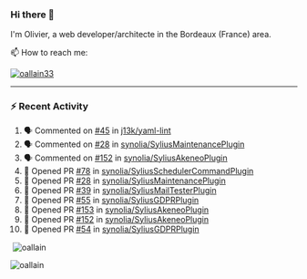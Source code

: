 ### Hi there 👋

I'm Olivier, a web developer/architecte in the Bordeaux (France) area.

📫 How to reach me:

<p> <a href="https://twitter.com/oallain33" target="blank"><img src="https://img.shields.io/twitter/follow/oallain33?logo=twitter&style=for-the-badge" alt="oallain33" /></a> </p>

---

### :zap: Recent Activity

<!--START_SECTION:activity-->
1. 🗣 Commented on [#45](https://github.com/j13k/yaml-lint/issues/45) in [j13k/yaml-lint](https://github.com/j13k/yaml-lint)
2. 🗣 Commented on [#28](https://github.com/synolia/SyliusMaintenancePlugin/issues/28) in [synolia/SyliusMaintenancePlugin](https://github.com/synolia/SyliusMaintenancePlugin)
3. 🗣 Commented on [#152](https://github.com/synolia/SyliusAkeneoPlugin/issues/152) in [synolia/SyliusAkeneoPlugin](https://github.com/synolia/SyliusAkeneoPlugin)
4. 💪 Opened PR [#78](https://github.com/synolia/SyliusSchedulerCommandPlugin/pull/78) in [synolia/SyliusSchedulerCommandPlugin](https://github.com/synolia/SyliusSchedulerCommandPlugin)
5. 💪 Opened PR [#28](https://github.com/synolia/SyliusMaintenancePlugin/pull/28) in [synolia/SyliusMaintenancePlugin](https://github.com/synolia/SyliusMaintenancePlugin)
6. 💪 Opened PR [#39](https://github.com/synolia/SyliusMailTesterPlugin/pull/39) in [synolia/SyliusMailTesterPlugin](https://github.com/synolia/SyliusMailTesterPlugin)
7. 💪 Opened PR [#55](https://github.com/synolia/SyliusGDPRPlugin/pull/55) in [synolia/SyliusGDPRPlugin](https://github.com/synolia/SyliusGDPRPlugin)
8. 💪 Opened PR [#153](https://github.com/synolia/SyliusAkeneoPlugin/pull/153) in [synolia/SyliusAkeneoPlugin](https://github.com/synolia/SyliusAkeneoPlugin)
9. 💪 Opened PR [#152](https://github.com/synolia/SyliusAkeneoPlugin/pull/152) in [synolia/SyliusAkeneoPlugin](https://github.com/synolia/SyliusAkeneoPlugin)
10. 💪 Opened PR [#54](https://github.com/synolia/SyliusGDPRPlugin/pull/54) in [synolia/SyliusGDPRPlugin](https://github.com/synolia/SyliusGDPRPlugin)
<!--END_SECTION:activity-->

<p>&nbsp;<img align="center" src="https://github-readme-stats.vercel.app/api?username=oallain&show_icons=true&locale=en" alt="oallain" /></p>

<p><img align="center" src="https://github-readme-streak-stats.herokuapp.com/?user=oallain&" alt="oallain" /></p>

